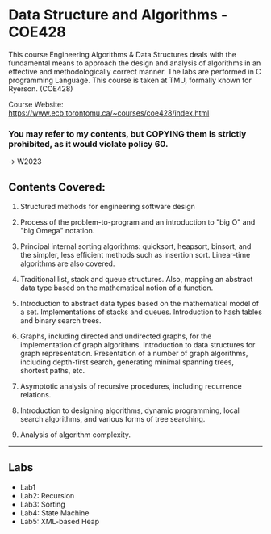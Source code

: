 # Data Structure and Algorithms - COE428

This course Engineering Algorithms & Data Structures deals with the fundamental means to approach the design and analysis of algorithms in an effective and methodologically correct manner. The labs are performed in C programming Language. This course is taken at TMU, formally known for Ryerson. (COE428)

Course Website: https://www.ecb.torontomu.ca/~courses/coe428/index.html

### You may refer to my contents, but COPYING them is strictly prohibited, as it would violate policy 60.

-> W2023

## Contents Covered:
  1. Structured methods for engineering software design
  2. Process of the problem-to-program and an introduction to "big O" and "big Omega" notation.
  3. Principal internal sorting algorithms: quicksort, heapsort, binsort, and the simpler, less efficient methods such as insertion sort. Linear-time algorithms are also covered.
  4. Traditional list, stack and queue structures. Also, mapping an abstract data type based on the mathematical notion of a function.
  5. Introduction to abstract data types based on the mathematical model of a set. Implementations of stacks and queues. Introduction to hash tables and binary search trees.
  6. Graphs, including directed and undirected graphs, for the implementation of graph algorithms. Introduction to data structures for graph representation. Presentation of a number of graph algorithms, including depth-first search, generating minimal spanning trees, shortest paths, etc.
  7. Asymptotic analysis of recursive procedures, including recurrence relations.
 
8. Introduction to designing algorithms, dynamic programming, local search algorithms, and various forms of tree searching.
 
9. Analysis of algorithm complexity.

---

Labs
-----
- Lab1
- Lab2: Recursion
- Lab3: Sorting
- Lab4: State Machine
- Lab5: XML-based Heap

